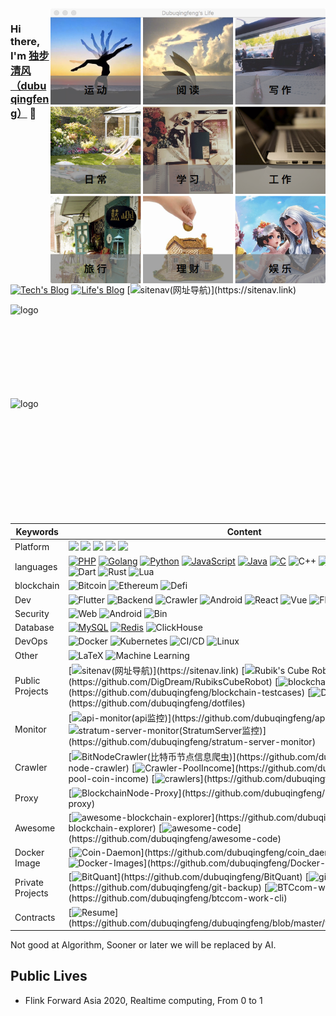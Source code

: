 <img src="https://github.com/dubuqingfeng/dubuqingfeng/raw/master/images/dubuqingfeng.png"  alt="life" height="440" width="440" align="right" />

### Hi there, I'm [独步清风（dubuqingfeng）](https://dubuqingfeng.xyz) 🎉

[![Tech's Blog](https://img.shields.io/badge/Tech-Blog-000)](https://dbqf.xyz) [![Life's Blog](https://img.shields.io/badge/Life-Blog-000)](https://xiaoye.me) [![sitenav(网址导航)](https://img.shields.io/badge/-SiteNav-000?)](https://sitenav.link) 

<img src="https://github-readme-stats.vercel.app/api?username=dubuqingfeng&show_icons=true&count_private=true&hide=prs&theme=default_repocard" alt="logo" height="150" width="330" align="left" />

<img src="https://github-readme-stats.vercel.app/api/top-langs/?username=dubuqingfeng&layout=compact" alt="logo" height="200" width="330" align="left" />

<br>

| Keywords  |  Content        |
| ------ | ------------------ | 
| Platform | [![](https://img.shields.io/badge/macOS-Hackintosh-292e33?style=flat-square&logo=apple&logoColor=ffffff)](https://www.tonymacx86.com/) [![](https://img.shields.io/badge/Windows-11-2376bc?style=flat-square&logo=windows&logoColor=ffffff)](https://www.microsoft.com/windows/get-windows-11) [![](https://img.shields.io/badge/iPhone%20%2013-Pro%20%20Max-000000?style=flat-square&logo=apple&logoColor=ffffff)](https://www.apple.com/) [![](https://img.shields.io/badge/Ubuntu-000000?style=flat-square&logo=ubuntu&logoColor=ffffff)](https://ubuntu.com/) [![](https://img.shields.io/badge/iPad-Pro-000000?style=flat-square&logo=apple&logoColor=ffffff)](https://www.apple.com/) | 
| languages | [![PHP](https://img.shields.io/badge/-PHP-000?&logo=php&logoColor=007ACC)](https://github.com/dubuqingfeng?tab=repositories&q=&type=&language=go) [![Golang](https://img.shields.io/badge/-Golang-000?&logo=Go&logoColor=007ACC)](https://github.com/dubuqingfeng?tab=repositories&q=&type=&language=php) [![Python](https://img.shields.io/badge/-Python-000?&logo=python)](https://github.com/dubuqingfeng?tab=repositories&q=&type=&language=python) [![JavaScript](https://img.shields.io/badge/-JavaScript-000?&logo=JavaScript&logoColor=ddc508)](https://github.com/dubuqingfeng?tab=repositories&q=&type=&language=javascript) [![Java](https://img.shields.io/badge/-Java-000?&logo=Java&logoColor=007396)](https://github.com/dubuqingfeng?tab=repositories&q=&type=&language=java) [![C](https://img.shields.io/badge/-C-000?&logo=C)](https://github.com/dubuqingfeng?tab=repositories&q=&type=&language=c) ![C++](https://img.shields.io/badge/-C++-000?&logo=c%2b%2b&logoColor=00599C) ![TypeScript](https://img.shields.io/badge/-TypeScript-000?&logo=TypeScript&logoColor=007ACC) ![SQL](https://img.shields.io/badge/-SQL-000?&logo=MySQL&logoColor=4479A1) ![Dart](https://img.shields.io/badge/-Dart-000?&logo=Dart&logoColor=4479A1) ![Rust](https://img.shields.io/badge/-Rust-000?&logo=rust&logoColor=4479A1) ![Lua](https://img.shields.io/badge/-Lua-000?&logo=lua&logoColor=4479A1) |
| blockchain | ![Bitcoin](https://img.shields.io/badge/-Bitcoin-000?&logo=Bitcoin) ![Ethereum](https://img.shields.io/badge/-Ethereum-000?&logo=ethereum) ![Defi](https://img.shields.io/badge/-Defi-000) |
| Dev | ![Flutter](https://img.shields.io/badge/-Flutter-000) ![Backend](https://img.shields.io/badge/-Backend-000) ![Crawler](https://img.shields.io/badge/-Crawler-000) ![Android](https://img.shields.io/badge/-Android-000?&logo=Android) ![React](https://img.shields.io/badge/-React-000?&logo=React) ![Vue](https://img.shields.io/badge/-Vue-000?&logo=vue.js) ![Flink](https://img.shields.io/badge/-Flink-000?&logo=Flink) |
| Security | ![Web](https://img.shields.io/badge/-Web-000) ![Android](https://img.shields.io/badge/-Android-000?&logo=Android) ![Bin](https://img.shields.io/badge/-Bin-000) |
| Database | [![MySQL](https://img.shields.io/badge/-MySQL-000?style=flat-square&logo=mysql&logoColor=white)](https://mariadb.com/) [![Redis](https://img.shields.io/badge/-Redis-000?style=flat-square&logo=redis&logoColor=white)](https://redis.io/) ![ClickHouse](https://img.shields.io/badge/-ClickHouse-000) |
| DevOps | ![Docker](https://img.shields.io/badge/-Docker-000?&logo=Docker) ![Kubernetes](https://img.shields.io/badge/-Kubernetes-000?&logo=Kubernetes) ![CI/CD](https://img.shields.io/badge/-CI%2FCD-000?&logo=CircleCI&logoColor=888) ![Linux](https://img.shields.io/badge/-Linux-000?&logo=Linux&logoColor=FCC624) | 
| Other | ![LaTeX](https://img.shields.io/badge/-LaTeX-000?) ![Machine Learning](https://img.shields.io/badge/Machine-Learning-000?) |
| Public Projects | [![sitenav(网址导航)](https://img.shields.io/badge/-SiteNav-000?)](https://sitenav.link) [![Rubik's Cube Robot(解魔方机器人)](https://img.shields.io/badge/Robot-Rubik'sCube-000?)](https://github.com/DigDream/RubiksCubeRobot) [![blockchain-testcases](https://img.shields.io/badge/blockchain-testcases-000?)](https://github.com/dubuqingfeng/blockchain-testcases) [![Dotfiles](https://img.shields.io/badge/Dotfiles-000?)](https://github.com/dubuqingfeng/dotfiles) |
| Monitor | [![api-monitor(api监控)](https://img.shields.io/badge/API-Monitor-000?)](https://github.com/dubuqingfeng/api-monitor) [![stratum-server-monitor(StratumServer监控)](https://img.shields.io/badge/StratumServer-Monitor-000?)](https://github.com/dubuqingfeng/stratum-server-monitor) |
| Crawler |  [![BitNodeCrawler(比特币节点信息爬虫)](https://img.shields.io/badge/Crawler-BitcoinNode-000?)](https://github.com/dubuqingfeng/bit-node-crawler) [![Crawler-PoolIncome](https://img.shields.io/badge/Crawler-PoolIncome-000?)](https://github.com/dubuqingfeng/scrapy-pool-coin-income) [![crawlers](https://img.shields.io/badge/Crawlers-000?)](https://github.com/dubuqingfeng/crawlers) |
| Proxy | [![BlockchainNode-Proxy](https://img.shields.io/badge/BlockchainNode-Proxy-000?)](https://github.com/dubuqingfeng/blockchain-node-proxy) |
| Awesome | [![awesome-blockchain-explorer](https://img.shields.io/badge/awesome-explorer-000?)](https://github.com/dubuqingfeng/awesome-blockchain-explorer) [![awesome-code](https://img.shields.io/badge/awesome-code-000?)](https://github.com/dubuqingfeng/awesome-code) |
| Docker Image | [![Coin-Daemon](https://img.shields.io/badge/Coin-Daemon-000?)](https://github.com/dubuqingfeng/coin_daemons_docker) [![Docker-Images](https://img.shields.io/badge/Docker-Images-000?)](https://github.com/dubuqingfeng/Docker-Images) |
| Private Projects | [![BitQuant](https://img.shields.io/badge/BitQuant-000?)](https://github.com/dubuqingfeng/BitQuant) [![git-backup](https://img.shields.io/badge/Git-Backup-000?)](https://github.com/dubuqingfeng/git-backup) [![BTCcom-work-cli](https://img.shields.io/badge/BTC.com-workcli-000?)](https://github.com/dubuqingfeng/btccom-work-cli)  |
| Contracts | [![Resume](https://img.shields.io/badge/Resume-000?)](https://github.com/dubuqingfeng/dubuqingfeng/blob/master/wiki/static/resume.pdf)  |


Not good at Algorithm, Sooner or later we will be replaced by AI.

## Public Lives

+ Flink Forward Asia 2020, Realtime computing, From 0 to 1